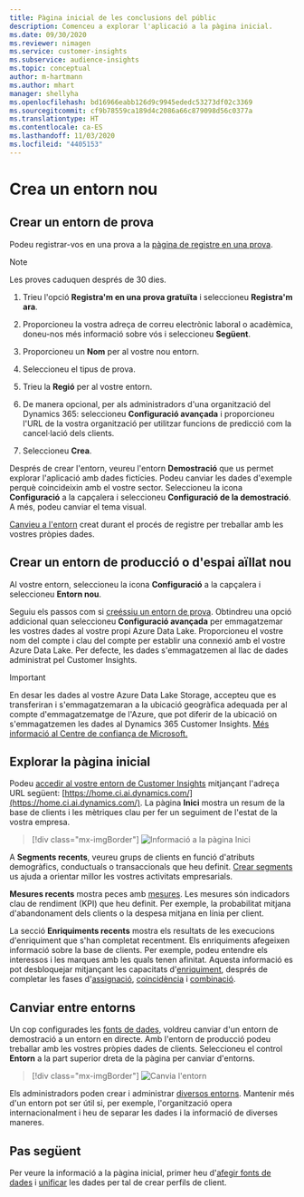 ```yaml
---
title: Pàgina inicial de les conclusions del públic
description: Comenceu a explorar l'aplicació a la pàgina inicial.
ms.date: 09/30/2020
ms.reviewer: nimagen
ms.service: customer-insights
ms.subservice: audience-insights
ms.topic: conceptual
author: m-hartmann
ms.author: mhart
manager: shellyha
ms.openlocfilehash: bd16966eabb126d9c9945ededc53273df02c3369
ms.sourcegitcommit: cf9b78559ca189d4c2086a66c879098d56c0377a
ms.translationtype: HT
ms.contentlocale: ca-ES
ms.lasthandoff: 11/03/2020
ms.locfileid: "4405153"
---
```

# <a name="create-a-new-environment"></a>Crea un entorn nou

## <a name="create-a-trial-environment"></a>Crear un entorn de prova

Podeu registrar-vos en una prova a la [pàgina de registre en una prova](https://dynamics.microsoft.com/get-started/free-trial/?appname=customerinsights). 

> [!NOTE]
> Les proves caduquen després de 30 dies.

1. Trieu l'opció **Registra'm en una prova gratuïta** i seleccioneu **Registra'm ara**.

1. Proporcioneu la vostra adreça de correu electrònic laboral o acadèmica, doneu-nos més informació sobre vós i seleccioneu **Següent**.

1. Proporcioneu un **Nom** per al vostre nou entorn. 

1. Seleccioneu el tipus de prova.

1. Trieu la **Regió** per al vostre entorn.

1. De manera opcional, per als administradors d'una organització del Dynamics 365: seleccioneu **Configuració avançada** i proporcioneu l'URL de la vostra organització per utilitzar funcions de predicció com la cancel·lació dels clients.

1. Seleccioneu **Crea**. 

Després de crear l'entorn, veureu l'entorn **Demostració** que us permet explorar l'aplicació amb dades fictícies. Podeu canviar les dades d'exemple perquè coincideixin amb el vostre sector. Seleccioneu la icona **Configuració** a la capçalera i seleccioneu **Configuració de la demostració**. A més, podeu canviar el tema visual. 

[Canvieu a l'entorn](#change-between-environments) creat durant el procés de registre per treballar amb les vostres pròpies dades.

## <a name="create-a-new-production-or-sandbox-environment"></a>Crear un entorn de producció o d'espai aïllat nou

Al vostre entorn, seleccioneu la icona **Configuració** a la capçalera i seleccioneu **Entorn nou**.

Seguiu els passos com si [creéssiu un entorn de prova](#create-a-trial-environment). Obtindreu una opció addicional quan seleccioneu **Configuració avançada** per emmagatzemar les vostres dades al vostre propi Azure Data Lake. Proporcioneu el vostre nom del compte i clau del compte per establir una connexió amb el vostre Azure Data Lake. Per defecte, les dades s'emmagatzemen al llac de dades administrat pel Customer Insights.

> [!IMPORTANT]
> En desar les dades al vostre Azure Data Lake Storage, accepteu que es transferiran i s'emmagatzemaran a la ubicació geogràfica adequada per al compte d'emmagatzematge de l'Azure, que pot diferir de la ubicació on s'emmagatzemen les dades al Dynamics 365 Customer Insights. [Més informació al Centre de confiança de Microsoft.](https://www.microsoft.com/trust-center)

## <a name="explore-the-home-page"></a>Explorar la pàgina inicial

Podeu [accedir al vostre entorn de Customer Insights](https://home.ci.ai.dynamics.com/) mitjançant l'adreça URL següent: [https://home.ci.ai.dynamics.com/](https://home.ci.ai.dynamics.com/).
La pàgina **Inici** mostra un resum de la base de clients i les mètriques clau per fer un seguiment de l'estat de la vostra empresa.

> [!div class="mx-imgBorder"] 
> ![Informació a la pàgina Inici](media/home-page-insights.png "Informació a la pàgina Inici")

A **Segments recents**, veureu grups de clients en funció d'atributs demogràfics, conductuals o transaccionals que heu definit. [Crear segments](segments.md) us ajuda a orientar millor les vostres activitats empresarials.

**Mesures recents** mostra peces amb [mesures](measures.md). Les mesures són indicadors clau de rendiment (KPI) que heu definit. Per exemple, la probabilitat mitjana d'abandonament dels clients o la despesa mitjana en línia per client.

La secció **Enriquiments recents** mostra els resultats de les execucions d'enriquiment que s'han completat recentment. Els enriquiments afegeixen informació sobre la base de clients. Per exemple, podeu entendre els interessos i les marques amb les quals tenen afinitat. Aquesta informació es pot desbloquejar mitjançant les capacitats d'[enriquiment](enrichment-microsoft-graph.md), després de completar les fases d'[assignació](map-entities.md), [coincidència](match-entities.md) i [combinació](merge-entities.md).

## <a name="change-between-environments"></a>Canviar entre entorns

Un cop configurades les [fonts de dades](data-sources.md), voldreu canviar d'un entorn de demostració a un entorn en directe. Amb l'entorn de producció podeu treballar amb les vostres pròpies dades de clients. Seleccioneu el control **Entorn** a la part superior dreta de la pàgina per canviar d'entorns.

> [!div class="mx-imgBorder"] 
> ![Canvia l'entorn](media/home-page-environment-switcher.png "Canvia l'entorn")

Els administradors poden crear i administrar [diversos entorns](manage-environments.md). Mantenir més d'un entorn pot ser útil si, per exemple, l'organització opera internacionalment i heu de separar les dades i la informació de diverses maneres.

## <a name="next-step"></a>Pas següent

Per veure la informació a la pàgina inicial, primer heu d'[afegir fonts de dades](data-sources.md) i [unificar](data-unification.md) les dades per tal de crear perfils de client.
